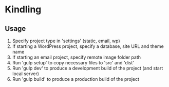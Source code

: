# Kindling

## Usage

 1. Specify project type in 'settings' (static, email, wp)
 2. If starting a WordPress project, specify a database, site URL and theme name
 3. If starting an email project, specify remote image folder path
 4. Run 'gulp setup' to copy necessary files to 'src' and 'dist'
 5. Run 'gulp dev' to produce a development build of the project (and start local server)
 6. Run 'gulp build' to produce a production build of the project